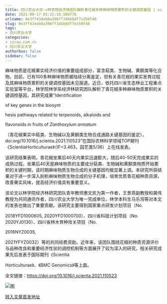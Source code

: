 ```yaml
---
title: 四川农业大学->林学院经济林团队解析青花椒多种麻味物质累积的关键调控基因 | sicau.com.cn
date: 2021-09-17 01:22:19.505776
urlname: 0e3ff434eb8a396ff34bb8df7e350f40
slug: 0e3ff434eb8a396ff34bb8df7e350f40
tags: 
- 四川农业大学
categories:
- sicau.com.cn
- 四川农业大学
authorbox: false
sidebar: false
---
```

麻味物质是花椒果实经济价值的重要组成部分，富含萜类、生物碱、黄酮类等化合物。目前，已有100多种麻味物质被陆续分离鉴定，但有关青花椒的果实发育过程及其麻味物质累积的关键调控基因未见报道。近日，依托四川省生态林业工程重点实验室等平台，林学院林学系经济林研究团队解析了青花椒多种麻味物质累积的关键调控基因，其研究成果“Identification

of key genes in the biosynt
<!--more-->
hesis pathways related to terpenoids, alkaloids and

flavonoids in fruits of _Zanthoxylum armatum_

（青花椒果实中萜类、生物碱以及黄酮类生物合成通路关键基因的鉴定），doi.org/10.1016/j.scienta.2021.110523”在国际农林科学领域TOP期刊《ScientiaHorticulturae》（IF=3.463，园艺类5/36）上在线发表。

该研究结果表明，青花椒坐果后40天内果实迅速膨大，随后40-50天完成果实的成熟过程。坐果后40天是麻味物质的主要成分萜类、生物碱和黄酮类物质开始累积的关键时期，该时期麻味物质生物合成的关键基因均极显著上调。本研究所获结果对于进一步深入剖析麻味物质生物合成的分子机理，培育优质青花椒种质资源，改善果实风味，提高经济价值具有重要意义。

该论文以林学院经济林研究团队青年教师惠文凯为第一作者，王景燕副教授和龚伟教授为共同通讯作者，四川农业大学为唯一完成单位，林学本科生马乐洵等对本文的发表也做出了重要贡献。该研究主要得到国家重点研发计划项目（No.

2018YFD1000605, 2020YFD1000700）、四川省科技计划项目（No. 2020YJ0130）、四川省林木育种攻关项目（No.

2016NYZ0035,

2021YFYZ0032）等的共同经费资助。近年来，该团队围绕花椒的种质资源评价与品种改良和重要经济性状的调控机制等方面展开了较为深入的研究，相关研究成果先后发表于国际期刊《Scientia

Horticulturae》、《BMC Genomics》等上面。

全文链接：https://doi.org/10.1016/j.scienta.2021.110523

![图](https://news.sicau.edu.cn/__local/3/1C/C7/B440EDBD5656DC4EA45A6154E91_653657F7_2B6CB.png)

[转入文章首发地址](https://news.sicau.edu.cn/info/1078/64432.htm)